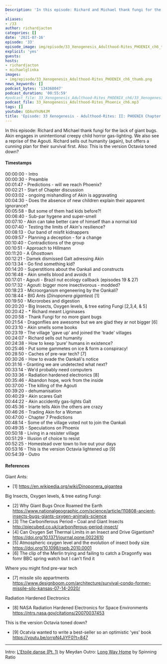 ```yaml
---
Description: 'In this episode: Richard and Michael thank fungi for the lack of giant bugs. Akin engages in unintentional creepy child horror gas-lighting. We also see a reprise of the Agouti. Richard sells out humanity (again), but offers a cunning plan for their survival first. Also: This is the version Octavia toned down?
'
aliases:
- /33
author: richardjacton
categories: []
date: '2021-07-16'
episode: '33'
episode_image: img/episode/33_Xenogenesis_Adulthood-Rites_PHOENIX_ch6_thumb.png
explicit: 'yes'
guests:
hosts:
- richardjacton
- michaelglinka
images:
- img/episode/33_Xenogenesis_Adulthood-Rites_PHOENIX_ch6_thumb.png
news_keywords: []
podcast_bytes: '134368047'
podcast_duration: '00:55:59'
#podcast_file: 33_Xenogenesis_Adulthood-Rites_PHOENIX_ch6/33_Xenogenesis_Adulthood-Rites_PHOENIX_ch6.mp3
podcast_file: 33_Xenogenesis_Adulthood-Rites_Phoenix_ch6.mp3
tags: []
youtube: GDAuYhUN4JM
title: 'Episode: 33 Xenogenesis - Adulthood-Rites: II: PHOENIX Chapter 6'
---
```


In this episode: Richard and Michael thank fungi for the lack of giant bugs. Akin engages in unintentional creepy child horror gas-lighting. We also see a reprise of the Agouti. Richard sells out humanity (again), but offers a cunning plan for their survival first. Also: This is the version Octavia toned down?

#### Timestamps

00:00:00 - Intro\
00:00:30 - Preamble\
00:01:47 - Predictions - will we reach Phoenix?\
00:02:21 - Start of Chapter discussion\
00:03:02 - ongoing mishandling of Akin is aggravating\
00:04:30 - Does the absence of new children explain their apparent ignorance?\
00:05:58 - But some of them had kids before?!\
00:06:40 - Sub-par hygene and super-smell\
00:07:10 - Akin can take better care of himself than a normal kid\
00:07:40 - Testing the limits of Akin's resilience?\
00:08:13 - Our band of misfit kidnappers\
00:09:57 - Planning a deception - for a change\
00:10:40 - Contradictions of the group\
00:10:51 - Approach to Hillmann\
00:11:20 - A Ghosttown\
00:12:21 - Damek dismissed Galt adressing Akin\
00:13:34 - Go find something kid?\
00:14:20 - Superstitions about the Oankali and constructs\
00:16:48 - Akin smells blood and avoids it\
00:17:01 - Agouti - Brazil nut ecology callback (episodes 19 & 27)\
00:17:32 - Agouti: bigger more insectivorous - modded?\
00:18:23 - Microorganism engeneering by the Oankali?\
00:18:44 - BIG Ants (*Dinoponera gigantea*) [1]\
00:19:50 - Microrobes and digestion\
00:20:20 - Big Insects, Oxygen levels, & tree eating Fungi [2,3,4, & 5]\
00:20:42 - * Richard meant Ligninases\
00:20:58 - Thank Fungi for no more giant bugs\
00:21:54 - Dragonflies are awesome but we are glad they ar not bigger [6]\
00:23:10 - Akin smells some books\
00:23:19 - The village 'gave up' and joined the 'trade' villages\
00:24:07 - Richard sells out humanity\
00:24:38 - How to keep 'pure' humans in existence?\
00:25:46 - Put some gammetes on ice & form a conspiracy!\
00:28:50 - Caches of pre-war tech? [7]\
00:30:26 - How to evade the Oankali's notice\
00:31:16 - Granting we are undetected what next?\
00:33:14 - We'd probably need computers\
00:33:36 - Radiation hardened electronics [8]\
00:35:46 - Abandon hope, work from the inside\
00:37:00 - The killing of the Agouti\
00:39:20 - dehumanisation\
00:40:29 - Akin scares Galt\
00:44:22 - Akin accidently gas-lights Galt\
00:45:36 - Iriarte tells Akin the others are crazy\
00:46:26 - Trading Akin for a Woman\
00:47:00 - Chapter 7 Predictions\
00:48:14 - Some of the village voted not to join the Oankali \
00:49:35 - Speculations on Phoenix\
00:50:18 - Living in a resister village\
00:51:29 - Illusion of choice to resist\
00:52:25 - Homestead over town to live out your days\
00:53:16 - This is the version Octavia lightened up [9]\
00:54:39 - Outro

#### References

Giant Ants:
- [1] https://en.wikipedia.org/wiki/Dinoponera_gigantea

Big Insects, Oxygen levels, & tree eating Fungi: 
- [2] Why Giant Bugs Once Roamed the Earth https://www.nationalgeographic.com/science/article/110808-ancient-insects-bugs-giants-oxygen-animals-science
- [3] The Carboniferous Period – Coal and Giant Insects http://piecubed.co.uk/carboniferous-period-insect/
- [4] Can Oxygen Set Thermal Limits in an Insect and Drive Gigantism? https://doi.org/10.1371/journal.pone.0022610
- [5] Atmospheric oxygen level and the evolution of insect body size https://doi.org/10.1098/rspb.2010.0001
- [6] The clip of the Merlin trying and failing to catch a Dragonfly was fomr BBC spring watch but I can't find it

Where you might find pre-war tech
- [7] missile silo appartments https://www.designboom.com/architecture/survival-condo-former-missile-silo-kansas-07-14-2020/

Radiation Hardened Electronics
- [8] NASA Radiation Hardened Electronics for Space Environments https://ntrs.nasa.gov/citations/20070037453

This is the version Octavia toned down?
- [9] Ocatvia wanted to write a best-seller so an optimistic 'yes' book https://youtu.be/orrpN4JiYF0?t=847

---
Intro: [L'Etoile danse (Pt. 1)](https://freemusicarchive.org/music/Meydan/Havor/6-_LEtoile_danse_Pt_1_1738) by Meydan
Outro: [Long Way Home](https://freemusicarchive.org/music/Spinning_Ratio/Long_Way_Home/Long_Way_Home) by Spinning Ratio
